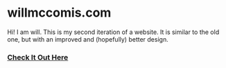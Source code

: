 # willmccomis.com
Hi! I am will. This is my second iteration of a website. It is similar to the old one, but with an improved and (hopefully) better design.
### <a href="http://willmccomis.com/">Check It Out Here</a> 
